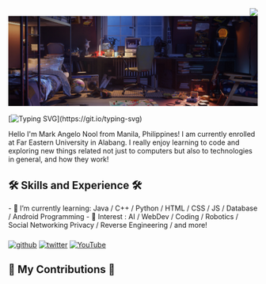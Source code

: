 <img align="right" src="https://visitor-badge.laobi.icu/badge?page_id=NoolAngelo/NoolAngelo" />


<img src="https://github.com/NoolAngelo/NoolAngelo/blob/main/Banner.jpg" width="900"/>

[![Typing SVG](https://readme-typing-svg.herokuapp.com?font=Bungee+Spice&size=31&pause=1000&random=false&width=435&lines=Hi!+%F0%9F%96%90;I'm+Mark+Angelo+Nool!)](https://git.io/typing-svg)

Hello I'm Mark Angelo Nool from Manila, Philippines! I am currently enrolled at Far Eastern University in Alabang. I really enjoy learning to code and exploring new things related not just to computers but also to technologies in general, and how they work!


##
<h2> 🛠 Skills and Experience 🛠
</h2>
- 📖 I’m currently learning: Java / C++ / Python / HTML / CSS / JS / Database / Android Programming
- 🤔 Interest : AI / WebDev / Coding / Robotics / Social Networking Privacy / Reverse Engineering / and more!

###
[<img src='https://cdn.jsdelivr.net/npm/simple-icons@3.0.1/icons/github.svg' alt='github' height='40'>](https://github.com/NoolAngelo)  [<img src='https://cdn.jsdelivr.net/npm/simple-icons@3.0.1/icons/twitter.svg' alt='twitter' height='40'>](https://twitter.com/@NoolAngelo)  [<img src='https://cdn.jsdelivr.net/npm/simple-icons@3.0.1/icons/youtube.svg' alt='YouTube' height='40'>](http://www.youtube.com/@setsunaPH) 

####
<h2> 🐍 My Contributions 🐍
</h2>
<br>
